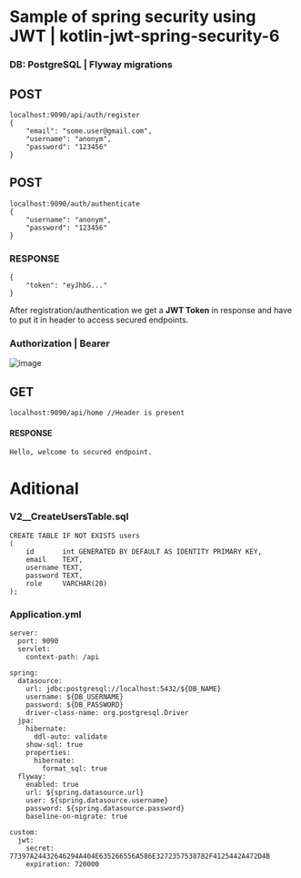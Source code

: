 # Sample of spring security using JWT | kotlin-jwt-spring-security-6
### DB: PostgreSQL | Flyway migrations

## POST
    localhost:9090/api/auth/register
    {
        "email": "some.user@gmail.com",
        "username": "anonym",
        "password": "123456"
    }

## POST
    localhost:9090/auth/authenticate
    {
        "username": "anonym",
        "password": "123456"
    }

### RESPONSE
    {
        "token": "eyJhbG..."
    }


After registration/authentication we get a <b>JWT Token</b> in response and have to put it in header to access secured endpoints.

### <b>Authorization | Bearer <token> </b>
    
![image](https://user-images.githubusercontent.com/90960365/215284250-8f7ec7d4-a28d-4eb9-af6c-9bc577310a27.png)

## GET

    localhost:9090/api/home //Header is present

#### RESPONSE

    Hello, welcome to secured endpoint.
    
# Aditional

### V2__CreateUsersTable.sql

    CREATE TABLE IF NOT EXISTS users
    (
        id       int GENERATED BY DEFAULT AS IDENTITY PRIMARY KEY,
        email    TEXT,
        username TEXT,
        password TEXT,
        role     VARCHAR(20)
    );

### Application.yml

    server:
      port: 9090
      servlet:
        context-path: /api

    spring:
      datasource:
        url: jdbc:postgresql://localhost:5432/${DB_NAME}
        username: ${DB_USERNAME}
        password: ${DB_PASSWORD}
        driver-class-name: org.postgresql.Driver
      jpa:
        hibernate:
          ddl-auto: validate
        show-sql: true
        properties:
          hibernate:
            format_sql: true
      flyway:
        enabled: true
        url: ${spring.datasource.url}
        user: ${spring.datasource.username}
        password: ${spring.datasource.password}
        baseline-on-migrate: true

    custom:
      jwt:
        secret: 77397A24432646294A404E635266556A586E3272357538782F4125442A472D4B
        expiration: 720000

